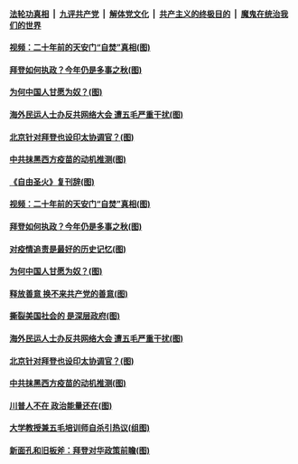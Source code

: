 ####  [法轮功真相](../../../../basic/blob/master/README.md?t=01231931) &nbsp;|&nbsp; [九评共产党](../../../../9ping.md/blob/master/README.md?t=01231931) &nbsp;|&nbsp; [解体党文化](../../../../jtdwh.md/blob/master/README.md?t=01231931)  &nbsp;|&nbsp; [共产主义的终极目的](../../../../gczydzjmd.md/blob/master/README.md?t=01231931) &nbsp;|&nbsp; [魔鬼在统治我们的世界](../../../../mgztzwmdsj.md/blob/master/README.md?t=01231931) 

#### [视频：二十年前的天安门“自焚”真相(图)](../pages/p4/960075.md?t=01231931) 

#### [拜登如何执政？今年仍是多事之秋(图)](../pages/p4/960020.md?t=01231931) 

#### [为何中国人甘愿为奴？(图)](../pages/p4/960031.md?t=01231931) 

#### [海外民运人士办反共网络大会 遭五毛严重干扰(图)](../pages/p4/959933.md?t=01231931) 

#### [北京针对拜登也设印太协调官？(图)](../pages/p4/959919.md?t=01231931) 

#### [中共抹黑西方疫苗的动机推测(图)](../pages/p4/959921.md?t=01231931) 

#### [《自由圣火》复刊辞(图)](../pages/p4/960077.md?t=01231931) 

#### [视频：二十年前的天安门“自焚”真相(图)](../pages/p4/960075.md?t=01231931) 




#### [拜登如何执政？今年仍是多事之秋(图)](../pages/p4/960020.md?t=01231931) 

#### [对疫情追责是最好的历史记忆(图)](../pages/p4/960025.md?t=01231931) 

#### [为何中国人甘愿为奴？(图)](../pages/p4/960031.md?t=01231931) 

#### [释放善意 换不来共产党的善意(图)](../pages/p4/960030.md?t=01231931) 

#### [撕裂美国社会的 是深层政府(图)](../pages/p4/960029.md?t=01231931) 


#### [海外民运人士办反共网络大会 遭五毛严重干扰(图)](../pages/p4/959933.md?t=01231931) 


#### [北京针对拜登也设印太协调官？(图)](../pages/p4/959919.md?t=01231931) 

#### [中共抹黑西方疫苗的动机推测(图)](../pages/p4/959921.md?t=01231931) 

#### [川普人不在 政治能量还在(图)](../pages/p4/959931.md?t=01231931) 

#### [大学教授兼五毛培训师自杀引热议(组图)](../pages/p4/959911.md?t=01231931) 

#### [新面孔和旧板斧：拜登对华政策前瞻(图)](../pages/p4/959905.md?t=01231931) 



